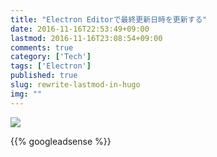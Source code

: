 ```yaml
---
title: "Electron Editorで最終更新日時を更新する"
date: 2016-11-16T22:53:49+09:00
lastmod: 2016-11-16T23:08:54+09:00
comments: true
category: ['Tech']
tags: ['Electron']
published: true
slug: rewrite-lastmod-in-hugo
img: ""
---
```


![]({{<baseurl>}}/images/2016/11/rewrite-lastModified.png)

<!--more-->
{{% googleadsense %}}
